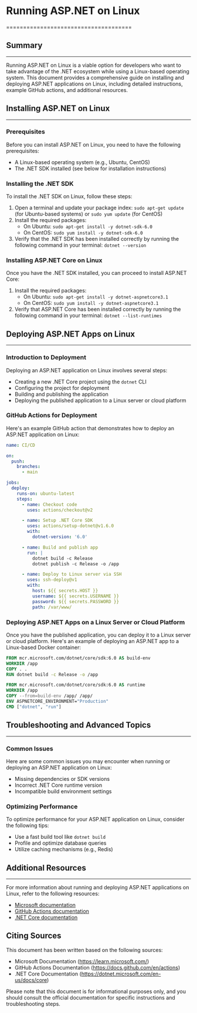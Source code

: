 # Running ASP.NET on Linux
=====================================

## Summary
---------------

Running ASP.NET on Linux is a viable option for developers who want to take advantage of the .NET ecosystem while using a Linux-based operating system. This document provides a comprehensive guide on installing and deploying ASP.NET applications on Linux, including detailed instructions, example GitHub actions, and additional resources.

## Installing ASP.NET on Linux
-------------------------------

### Prerequisites

Before you can install ASP.NET on Linux, you need to have the following prerequisites:

*   A Linux-based operating system (e.g., Ubuntu, CentOS)
*   The .NET SDK installed (see below for installation instructions)

### Installing the .NET SDK

To install the .NET SDK on Linux, follow these steps:

1.  Open a terminal and update your package index: `sudo apt-get update` (for Ubuntu-based systems) or `sudo yum update` (for CentOS)
2.  Install the required packages:
    *   On Ubuntu: `sudo apt-get install -y dotnet-sdk-6.0`
    *   On CentOS: `sudo yum install -y dotnet-sdk-6.0`
3.  Verify that the .NET SDK has been installed correctly by running the following command in your terminal: `dotnet --version`

### Installing ASP.NET Core on Linux

Once you have the .NET SDK installed, you can proceed to install ASP.NET Core:

1.  Install the required packages:
    *   On Ubuntu: `sudo apt-get install -y dotnet-aspnetcore3.1`
    *   On CentOS: `sudo yum install -y dotnet-aspnetcore3.1`
2.  Verify that ASP.NET Core has been installed correctly by running the following command in your terminal: `dotnet --list-runtimes`

## Deploying ASP.NET Apps on Linux
-------------------------------------

### Introduction to Deployment

Deploying an ASP.NET application on Linux involves several steps:

*   Creating a new .NET Core project using the `dotnet` CLI
*   Configuring the project for deployment
*   Building and publishing the application
*   Deploying the published application to a Linux server or cloud platform

### GitHub Actions for Deployment

Here's an example GitHub action that demonstrates how to deploy an ASP.NET application on Linux:

```yml
name: CI/CD

on:
  push:
    branches:
      - main

jobs:
  deploy:
    runs-on: ubuntu-latest
    steps:
      - name: Checkout code
        uses: actions/checkout@v2

      - name: Setup .NET Core SDK
        uses: actions/setup-dotnet@v1.6.0
        with:
          dotnet-version: '6.0'

      - name: Build and publish app
        run: |
          dotnet build -c Release
          dotnet publish -c Release -o /app

      - name: Deploy to Linux server via SSH
        uses: ssh-deploy@v1
        with:
          host: ${{ secrets.HOST }}
          username: ${{ secrets.USERNAME }}
          password: ${{ secrets.PASSWORD }}
          path: /var/www/
```

### Deploying ASP.NET Apps on a Linux Server or Cloud Platform

Once you have the published application, you can deploy it to a Linux server or cloud platform. Here's an example of deploying an ASP.NET app to a Linux-based Docker container:

```dockerfile
FROM mcr.microsoft.com/dotnet/core/sdk:6.0 AS build-env
WORKDIR /app
COPY . .
RUN dotnet build -c Release -o /app

FROM mcr.microsoft.com/dotnet/core/sdk:6.0 AS runtime
WORKDIR /app
COPY --from=build-env /app/ /app/
ENV ASPNETCORE_ENVIRONMENT="Production"
CMD ["dotnet", "run"]
```

## Troubleshooting and Advanced Topics
---------------------------------------------

### Common Issues

Here are some common issues you may encounter when running or deploying an ASP.NET application on Linux:

*   Missing dependencies or SDK versions
*   Incorrect .NET Core runtime version
*   Incompatible build environment settings

### Optimizing Performance

To optimize performance for your ASP.NET application on Linux, consider the following tips:

*   Use a fast build tool like `dotnet build`
*   Profile and optimize database queries
*   Utilize caching mechanisms (e.g., Redis)

## Additional Resources
-------------------------

For more information about running and deploying ASP.NET applications on Linux, refer to the following resources:

*   [Microsoft documentation](https://learn.microsoft.com/en-us/dotnet/core/tutorials/linux-prerequisites)
*   [GitHub Actions documentation](https://docs.github.com/en/actions)
*   [.NET Core documentation](https://dotnet.microsoft.com/en-us/docs/core)

Citing Sources
--------------

This document has been written based on the following sources:

*   Microsoft Documentation (https://learn.microsoft.com/)
*   GitHub Actions Documentation (https://docs.github.com/en/actions)
*   .NET Core Documentation (https://dotnet.microsoft.com/en-us/docs/core)

Please note that this document is for informational purposes only, and you should consult the official documentation for specific instructions and troubleshooting steps.